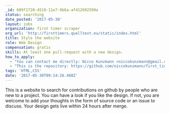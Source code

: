 ```yaml
---
_id: 609f1720-4518-11e7-9b6a-af412692599a
status: searching
date_posted: '2017-05-30'
layout: jobs
organization: first timer scraper
org_url: 'http://firsttimers.quelltext.eu/static/index.html'
title: Style the website
role: Web Design
compensation: gratis
skills: At least one pull-request with a new design.
how_to_apply:
  - "You can contact me directly: Nicco Kunzmann <niccokunzmann@gmail.com>\r\nOr even better, create a new issue on github after login to have a transparent discussion. https://github.com/niccokunzmann/first_timer_scraper/issues"
  - "This is the repository: https://github.com/niccokunzmann/first_timer_scraper\r\nYou can view the web pages in these folders:\r\n- https://github.com/niccokunzmann/first_timer_scraper/tree/master/first_timer_scraper/templates\r\n- https://github.com/niccokunzmann/first_timer_scraper/tree/master/first_timer_scraper/static"
tags: 'HTML,CSS'
date: '2017-05-30T09:14:26.488Z'
---
```

This is a website to search for contributions on github by people who are new to a project.
You can have a look if you like the design. If not, you are welcome to add your thoughts in the form of source code or an issue to discuss.
Your design gets live within 24 hours after merge.

